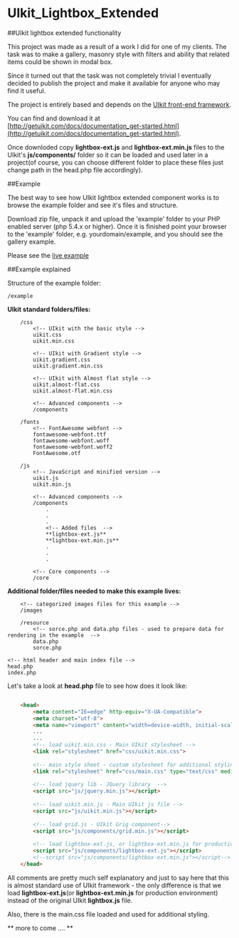 # UIkit_Lightbox_Extended
##UIkit lightbox extended functionality

This project was made as a result of a work I did for one of my clients.
The task was to make a gallery, masonry style with filters and ability that related items could be shown in modal box.

Since it turned out that the task was not completely trivial I eventually decided to publish the project and make 
it available for anyone who may find it useful.

The project is entirely based and depends on the [UIkit front-end framework](http://getuikit.com/).

You can find and download it at [http://getuikit.com/docs/documentation_get-started.html](http://getuikit.com/docs/documentation_get-started.html).

Once downloded copy **lightbox-ext.js** and **lightbox-ext.min.js** files to the UIkit's **js/components/** folder so it
 can be loaded and used later in a project(of course, you can choose different folder to place these files just 
 change path in the head.php file accordingly).

##Example

The best way to see how UIkit lightbox extended component works is to browse the example folder and see it's files and structure.

Download zip file, unpack it and upload the 'example' folder to your PHP enabled server (php 5.4.x or higher). Once it
is finished point your browser to the 'example' folder, e.g. yourdomain/example, and you should see the gallery example. 
 
Please see the [live example](http://brbaso.com/uikit-lightbox-extended/)

##Example explained

Structure of the example folder:

    /example
**UIkit standard folders/files:**

        /css
            <!-- UIkit with the basic style -->
            uikit.css
            uikit.min.css
        
            <!-- UIkit with Gradient style -->
            uikit.gradient.css
            uikit.gradient.min.css 
        
            <!-- UIkit with Almost flat style -->
            uikit.almost-flat.css
            uikit.almost-flat.min.css
        
            <!-- Advanced components -->
            /components
        
        /fonts
            <!-- FontAwesome webfont -->
            fontawesome-webfont.ttf
            fontawesome-webfont.woff
            fontawesome-webfont.woff2
            FontAwesome.otf
        
        /js
            <!-- JavaScript and minified version -->
            uikit.js
            uikit.min.js
        
            <!-- Advanced components -->
            /components
                .
                .
                .
                <!-- Added files  -->
                **lightbox-ext.js**
                **lightbox-ext.min.js**
                .
                .
                .
        
            <!-- Core components -->
            /core
        
**Additional folder/files needed to make this example lives:**
        
        <!-- categorized images files for this example -->
        /images
        
        /resource
            <!-- sorce.php and data.php files - used to prepare data for rendering in the example  -->
            data.php
            sorce.php
    
    <!-- html header and main index file -->
    head.php
    index.php


Let's take a look at **head.php** file to see how does it look like:

```html

    <head>
        <meta content="IE=edge" http-equiv="X-UA-Compatible">
        <meta charset="utf-8">
        <meta name="viewport" content="width=device-width, initial-scale=1">        
        ...
        ...
        <!-- load uikit.min.css - Main UIkit stylesheet -->
        <link rel="stylesheet" href="css/uikit.min.css">
        
        <!-- main style sheet - custom stylesheet for additional styling -->
        <link rel="stylesheet" href="css/main.css" type="text/css" media="screen">
        
        <!-- load jquery lib - JQuery library  -->
        <script src="js/jquery.min.js"></script>
        
        <!-- load uikit.min.js - Main UIkit js file -->
        <script src="js/uikit.min.js"></script>
        
        <!-- load grid.js - UIkit Grig component-->
        <script src="js/components/grid.min.js"></script>
        
        <!-- load lightbox-ext.js, or lightbox-ext.min.js for production here -->
        <script src="js/components/lightbox-ext.js"></script>
        <!--script src="js/components/lightbox-ext.min.js"></script-->
    </head>
```
All comments are pretty much self explanatory and just to say here that this is almost standard use of UIkit 
framework -  the only difference is that we load **lightbox-ext.js**(or **lightbox-ext.min.js** for production 
environment) instead of the original UIkit **lightbox.js** file.

Also, there is the main.css file loaded and used for additional styling.


 

** more to come .... **

